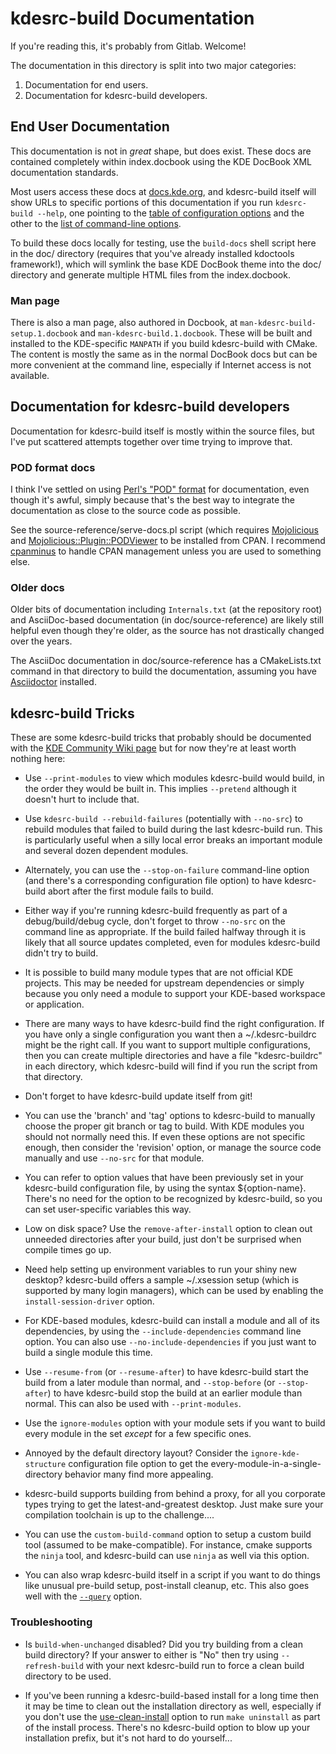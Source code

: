 # kdesrc-build Documentation

If you're reading this, it's probably from Gitlab. Welcome!

The documentation in this directory is split into two major categories:

1. Documentation for end users.
2. Documentation for kdesrc-build developers.

## End User Documentation

This documentation is not in *great* shape, but does exist. These docs are
contained completely within index.docbook using the KDE DocBook XML
documentation standards.

Most users access these docs at
[docs.kde.org](https://docs.kde.org/trunk5/en/kdesrc-build/kdesrc-build/), and
kdesrc-build itself will show URLs to specific portions of this documentation
if you run `kdesrc-build --help`, one pointing to the [table of configuration
options](https://docs.kde.org/trunk5/en/kdesrc-build/kdesrc-build/conf-options-table.html)
and the other to the [list of command-line
options](https://docs.kde.org/trunk5/en/kdesrc-build/kdesrc-build/cmdline.html).

To build these docs locally for testing, use the `build-docs` shell script here
in the doc/ directory (requires that you've already installed kdoctools
framework!), which will symlink the base KDE DocBook theme into the doc/
directory and generate multiple HTML files from the index.docbook.

### Man page

There is also a man page, also authored in Docbook, at
`man-kdesrc-build-setup.1.docbook` and `man-kdesrc-build.1.docbook`. These will
be built and installed to the KDE-specific `MANPATH` if you build kdesrc-build
with CMake.  The content is mostly the same as in the normal DocBook docs but
can be more convenient at the command line, especially if Internet access is
not available.

## Documentation for kdesrc-build developers

Documentation for kdesrc-build itself is mostly within the source files, but I've put
scattered attempts together over time trying to improve that.

### POD format docs

I think I've settled on using [Perl's "POD"
format](https://perldoc.perl.org/perlpodspec) for documentation, even though
it's awful, simply because that's the best way to integrate the documentation
as close to the source code as possible.

See the source-reference/serve-docs.pl script (which requires
[Mojolicious](https://metacpan.org/pod/Mojolicious) and
[Mojolicious::Plugin::PODViewer](https://metacpan.org/pod/Mojolicious::Plugin::PODViewer)
to be installed from CPAN. I recommend
[cpanminus](https://metacpan.org/pod/App::cpanminus) to handle CPAN management
unless you are used to something else.

### Older docs

Older bits of documentation including `Internals.txt` (at the repository root)
and AsciiDoc-based documentation (in doc/source-reference) are likely still
helpful even though they're older, as the source has not drastically changed
over the years.

The AsciiDoc documentation in doc/source-reference has a CMakeLists.txt command
in that directory to build the documentation, assuming you have
[Asciidoctor](https://asciidoctor.org/) installed.

## kdesrc-build Tricks

These are some kdesrc-build tricks that probably should be documented with the
[KDE Community Wiki page](https://community.kde.org/Get_Involved/development#Set_up_kdesrc-build)
but for now they're at least worth nothing here:

- Use `--print-modules` to view which modules kdesrc-build would build, in the
  order they would be built in. This implies `--pretend` although it doesn't hurt
  to include that.

- Use `kdesrc-build --rebuild-failures` (potentially with `--no-src`) to
  rebuild modules that failed to build during the last kdesrc-build run. This
  is particularly useful when a silly local error breaks an important module
  and several dozen dependent modules.

- Alternately, you can use the `--stop-on-failure` command-line option (and
  there's a corresponding configuration file option) to have kdesrc-build abort
  after the first module fails to build.

- Either way if you're running kdesrc-build frequently as part of a
  debug/build/debug cycle, don't forget to throw `--no-src` on the command line
  as appropriate.  If the build failed halfway through it is likely that all
  source updates completed, even for modules kdesrc-build didn't try to build.

- It is possible to build many module types that are not official KDE projects.
  This may be needed for upstream dependencies or simply because you only need
  a module to support your KDE-based workspace or application.

- There are many ways to have kdesrc-build find the right configuration. If you
  have only a single configuration you want then a ~/.kdesrc-buildrc might be
  the right call. If you want to support multiple configurations, then you can
  create multiple directories and have a file "kdesrc-buildrc" in each
  directory, which kdesrc-build will find if you run the script from that
  directory.

- Don't forget to have kdesrc-build update itself from git!

- You can use the 'branch' and 'tag' options to kdesrc-build to manually choose
  the proper git branch or tag to build. With KDE modules you should not
  normally need this. If even these options are not specific enough, then
  consider the 'revision' option, or manage the source code manually and use
  `--no-src` for that module.

- You can refer to option values that have been previously set in your
  kdesrc-build configuration file, by using the syntax ${option-name}. There's
  no need for the option to be recognized by kdesrc-build, so you can set
  user-specific variables this way.

- Low on disk space? Use the `remove-after-install` option to clean out
  unneeded directories after your build, just don't be surprised when compile
  times go up.

- Need help setting up environment variables to run your shiny new desktop?
  kdesrc-build offers a sample ~/.xsession setup (which is supported by many
  login managers), which can be used by enabling the `install-session-driver`
  option.

- For KDE-based modules, kdesrc-build can install a module and all of its
  dependencies, by using the `--include-dependencies` command line option.
  You can also use `--no-include-dependencies` if you just want to build
  a single module this time.

- Use `--resume-from` (or `--resume-after`) to have kdesrc-build start the
  build from a later module than normal, and `--stop-before` (or
  `--stop-after`) to have kdesrc-build stop the build at an earlier module than
  normal. This can also be used with `--print-modules`.

- Use the `ignore-modules` option with your module sets if you want to build
  every module in the set *except* for a few specific ones.

- Annoyed by the default directory layout? Consider the `ignore-kde-structure`
  configuration file option to get the every-module-in-a-single-directory
  behavior many find more appealing.

- kdesrc-build supports building from behind a proxy, for all you corporate
  types trying to get the latest-and-greatest desktop. Just make sure your
  compilation toolchain is up to the challenge....

- You can use the `custom-build-command` option to setup a custom build tool
  (assumed to be make-compatible). For instance, cmake supports the `ninja`
  tool, and kdesrc-build can use `ninja` as well via this option.

- You can also wrap kdesrc-build itself in a script if you want to do things
like unusual pre-build setup, post-install cleanup, etc. This also goes well
with the [`--query`][query] option.

### Troubleshooting

- Is `build-when-unchanged` disabled? Did you try building from a clean build
  directory? If your answer to either is "No" then try using `--refresh-build`
  with your next kdesrc-build run to force a clean build directory to be used.

- If you've been running a kdesrc-build-based install for a long time then it
  may be time to clean out the installation directory as well, especially if
  you don't use the [use-clean-install][] option to run `make uninstall` as
  part of the install process. There's no kdesrc-build option to blow up your
  installation prefix, but it's not hard to do yourself...

[use-clean-install]: https://docs.kde.org/trunk5/en/kdesrc-build/kdesrc-build/conf-options-table.html#conf-use-clean-install
[query]: https://docs.kde.org/trunk5/en/kdesrc-build/kdesrc-build/supported-cmdline-params.html#cmdline-query

